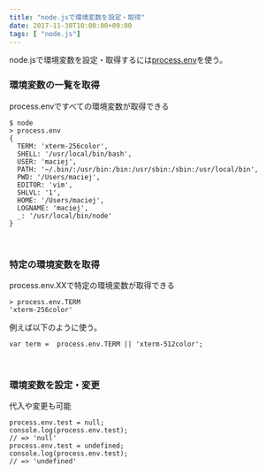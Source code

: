 ```yaml
---
title: "node.jsで環境変数を設定・取得"
date: 2017-11-30T10:00:00+09:00
tags: [ "node.js"]
---
```


node.jsで環境変数を設定・取得するには[process.env](https://nodejs.org/api/process.html#process_process_env)を使う。

### 環境変数の一覧を取得
process.envですべての環境変数が取得できる

```
$ node
> process.env
{
  TERM: 'xterm-256color',
  SHELL: '/usr/local/bin/bash',
  USER: 'maciej',
  PATH: '~/.bin/:/usr/bin:/bin:/usr/sbin:/sbin:/usr/local/bin',
  PWD: '/Users/maciej',
  EDITOR: 'vim',
  SHLVL: '1',
  HOME: '/Users/maciej',
  LOGNAME: 'maciej',
  _: '/usr/local/bin/node'
}
```

<br>

### 特定の環境変数を取得
process.env.XXで特定の環境変数が取得できる

```
> process.env.TERM
'xterm-256color'
```

例えば以下のように使う。
```
var term =  process.env.TERM || 'xterm-512color';
```


<br>

### 環境変数を設定・変更
代入や変更も可能

```
process.env.test = null;
console.log(process.env.test);
// => 'null'
process.env.test = undefined;
console.log(process.env.test);
// => 'undefined'
```
